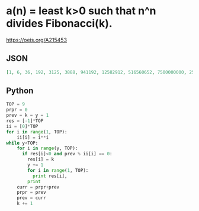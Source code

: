 # a\(n\) \= least k\>0 such that n^n divides Fibonacci\(k\)\.
https://oeis.org/A215453
## JSON
```JSON
[1, 6, 36, 192, 3125, 3888, 941192, 12582912, 516560652, 7500000000, 259374246010, 743008370688, 163086595857367, 1190572159881216, 583858520507812500, 13835058055282163712, 437950726881001816329, 3278867339608044797952, 1874292305362402347591138, 78643200000000000000000000, 2225747435575612389097571208]
```
## Python
```Python
TOP = 9
prpr = 0
prev = k = y = 1
res = [-1]*TOP
ii = [0]*TOP
for i in range(1, TOP):
    ii[i] = i**i
while y<TOP:
    for i in range(y, TOP):
      if res[i]<0 and prev % ii[i] == 0:
        res[i] = k
        y += 1
        for i in range(1, TOP):
          print res[i],
        print
    curr = prpr+prev
    prpr = prev
    prev = curr
    k += 1
```
